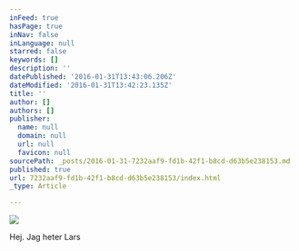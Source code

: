 ```yaml
---
inFeed: true
hasPage: true
inNav: false
inLanguage: null
starred: false
keywords: []
description: ''
datePublished: '2016-01-31T13:43:06.206Z'
dateModified: '2016-01-31T13:42:23.135Z'
title: ''
author: []
authors: []
publisher:
  name: null
  domain: null
  url: null
  favicon: null
sourcePath: _posts/2016-01-31-7232aaf9-fd1b-42f1-b8cd-d63b5e238153.md
published: true
url: 7232aaf9-fd1b-42f1-b8cd-d63b5e238153/index.html
_type: Article

---
```

![](https://the-grid-user-content.s3-us-west-2.amazonaws.com/36f924cf-4ba8-4eac-a541-9084b9feb3ff.jpg)

Hej. Jag heter Lars